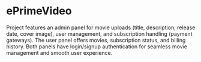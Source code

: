 # ePrimeVideo
Project features an admin panel for movie uploads (title, description, release date, cover image), user management, and subscription handling (payment gateways). The user panel offers movies, subscription status, and billing history. Both panels have login/signup authentication for seamless movie management and smooth user experience.
